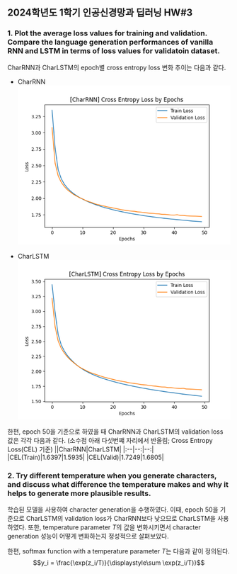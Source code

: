 ## 2024학년도 1학기 인공신경망과 딥러닝 HW#3


### 1. Plot the average loss values for training and validation. Compare the language generation performances of vanilla RNN and LSTM in terms of loss values for validatoin dataset.
CharRNN과 CharLSTM의 epoch별 cross entropy loss 변화 추이는 다음과 같다.

- CharRNN
![CharRNN Loss](./img/rnn.png)

- CharLSTM
![CharLSTM Loss](./img/lstm.png)

한편, epoch 50을 기준으로 하였을 때 CharRNN과 CharLSTM의 validation loss 값은 각각 다음과 같다. (소수점 아래 다섯번쨰 자리에서 반올림; Cross Entropy Loss(CEL) 기준)
||CharRNN|CharLSTM|
|:--|--:|--:|
|CEL(Train)|1.6397|1.5935|
|CEL(Valid)|1.7249|1.6805|


### 2. Try different temperature when you generate characters, and discuss what difference the temperature makes and why it helps to generate more plausible results.

학습된 모델을 사용하여 character generation을 수행하였다. 이때, epoch 50을 기준으로 CharLSTM의 validation loss가 CharRNN보다 낮으므로 CharLSTM을 사용하였다. 또한, temperature parameter $T$의 값을 변화시키면서 character generation 성능이 어떻게 변화하는지 정성적으로 살펴보았다.

한편, softmax function with a temperature parameter $T$는 다음과 같이 정의된다.
$$y_i = \frac{\exp(z_i/T)}{\displaystyle\sum \exp(z_i/T)}$$

